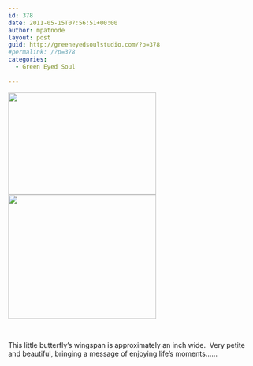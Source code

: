 ```yaml
---
id: 378
date: 2011-05-15T07:56:51+00:00
author: mpatnode
layout: post
guid: http://greeneyedsoulstudio.com/?p=378
#permalink: /?p=378
categories:
  - Green Eyed Soul
  
---
```

[<img class="alignnone size-medium wp-image-379" title="OLYMPUS DIGITAL CAMERA" src="http://greeneyedsoulstudio.com/wp-content/uploads/2011/05/P5130223-300x207.jpg" alt="" width="300" height="207" />](http://greeneyedsoulstudio.com/wp-content/uploads/2011/05/P5130223.jpg)[<img class="alignnone size-medium wp-image-380" title="OLYMPUS DIGITAL CAMERA" src="http://greeneyedsoulstudio.com/wp-content/uploads/2011/05/P5130228-300x252.jpg" alt="" width="300" height="252" />](http://greeneyedsoulstudio.com/wp-content/uploads/2011/05/P5130228.jpg)

&nbsp;

This little butterfly&#8217;s wingspan is approximately an inch wide.  Very petite and beautiful, bringing a message of enjoying life&#8217;s moments&#8230;&#8230;